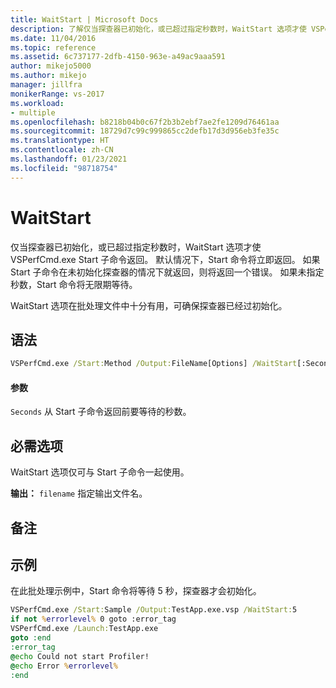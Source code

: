 ```yaml
---
title: WaitStart | Microsoft Docs
description: 了解仅当探查器已初始化，或已超过指定秒数时，WaitStart 选项才使 VSPerfCmd.exe Start 子命令返回。
ms.date: 11/04/2016
ms.topic: reference
ms.assetid: 6c737177-2dfb-4150-963e-a49ac9aaa591
author: mikejo5000
ms.author: mikejo
manager: jillfra
monikerRange: vs-2017
ms.workload:
- multiple
ms.openlocfilehash: b8218b04b0c67f2b3b2ebf7ae2fe1209d76461aa
ms.sourcegitcommit: 18729d7c99c999865cc2defb17d3d956eb3fe35c
ms.translationtype: HT
ms.contentlocale: zh-CN
ms.lasthandoff: 01/23/2021
ms.locfileid: "98718754"
---
```

# <a name="waitstart"></a>WaitStart
仅当探查器已初始化，或已超过指定秒数时，WaitStart 选项才使 VSPerfCmd.exe Start 子命令返回。 默认情况下，Start 命令将立即返回。 如果 Start 子命令在未初始化探查器的情况下就返回，则将返回一个错误。 如果未指定秒数，Start 命令将无限期等待。

 WaitStart 选项在批处理文件中十分有用，可确保探查器已经过初始化。

## <a name="syntax"></a>语法

```cmd
VSPerfCmd.exe /Start:Method /Output:FileName[Options] /WaitStart[:Seconds]
```

#### <a name="parameters"></a>参数
 `Seconds` 从 Start 子命令返回前要等待的秒数。

## <a name="required-options"></a>必需选项
 WaitStart 选项仅可与 Start 子命令一起使用。

 **输出：** `filename` 指定输出文件名。

## <a name="remarks"></a>备注

## <a name="example"></a>示例
 在此批处理示例中，Start 命令将等待 5 秒，探查器才会初始化。

```cmd
VSPerfCmd.exe /Start:Sample /Output:TestApp.exe.vsp /WaitStart:5
if not %errorlevel% 0 goto :error_tag
VSPerfCmd.exe /Launch:TestApp.exe
goto :end
:error_tag
@echo Could not start Profiler!
@echo Error %errorlevel%
:end
```
